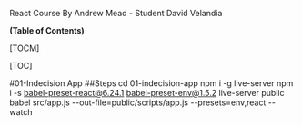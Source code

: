 React Course By Andrew Mead - Student David Velandia

**(Table of Contents)**

[TOCM]

[TOC]

#01-Indecision App
##Steps
cd 01-indecision-app
npm i -g live-server
npm i -s babel-preset-react@6.24.1 babel-preset-env@1.5.2
live-server public
babel src/app.js --out-file=public/scripts/app.js --presets=env,react --watch